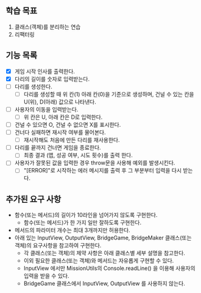 ## 학습 목표

1. 클래스(객체)를 분리하는 연습
2. 리팩터링

## 기능 목록

- [x] 게임 시작 인사를 출력한다.
- [x] 다리의 길이를 숫자로 입력받는다.
- [ ] 다리를 생성한다.
  - [ ] 다리를 생성할 때 위 칸(1) 아래 칸(0)을 기준으로 생성하며, 건널 수 있는 칸을 U(위), D(아래) 값으로 나타낸다.
- [ ] 사용자의 이동을 입력받는다.
  - [ ] 위 칸은 U, 아래 칸은 D로 입력한다.
- [ ] 건널 수 있으면 O, 건널 수 없으면 X를 표시한다.
- [ ] 건너다 실패하면 재시작 여부를 물어본다.
  - [ ] 재시작해도 처음에 만든 다리를 재사용한다.
- [ ] 다리를 끝까지 건너면 게임을 종료한다.
  - [ ] 최종 결과 (맵, 성공 여부, 시도 횟수)를 출력 한다.
- [ ] 사용자가 잘못된 값을 입력한 경우 throw문을 사용해 예외를 발생시킨다.
  - [ ] "[ERROR]"로 시작하는 에러 메시지를 출력 후 그 부분부터 입력을 다시 받는다.

## 추가된 요구 사항

- 함수(또는 메서드)의 길이가 10라인을 넘어가지 않도록 구현한다.
  - 함수(또는 메서드)가 한 가지 일만 잘하도록 구현한다.
- 메서드의 파라미터 개수는 최대 3개까지만 허용한다.
- 아래 있는 InputView, OutputView, BridgeGame, BridgeMaker 클래스(또는 객체)의 요구사항을 참고하여 구현한다.
  - 각 클래스(또는 객체)의 제약 사항은 아래 클래스별 세부 설명을 참고한다.
  - 이외 필요한 클래스(또는 객체)와 메서드는 자유롭게 구현할 수 있다.
  - InputView 에서만 MissionUtils의 Console.readLine() 을 이용해 사용자의 입력을 받을 수 있다.
  - BridgeGame 클래스에서 InputView, OutputView 를 사용하지 않는다.
